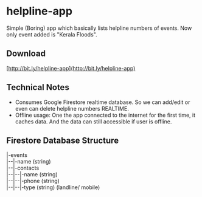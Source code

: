 # helpline-app
Simple (Boring) app which basically lists helpline numbers of events. Now only event added is "Kerala Floods".

## Download
[http://bit.ly/helpline-app](http://bit.ly/helpline-app)

## Technical Notes
- Consumes Google Firestore realtime database. So we can add/edit or even can delete helpline numbers REALTIME. 
- Offline usage: One the app connected to the internet for the first time, it caches data. 
And the data can still accessible if user is offline.

## Firestore Database Structure

|-events  
|--|-name (string)  
|--|-contacts  
|--|--|-name (string)  
|--|--|-phone (string)  
|--|--|-type (string) (landline/ mobile)  

